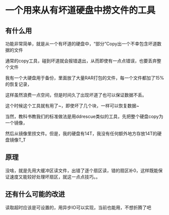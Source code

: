 # 一个用来从有坏道硬盘中捞文件的工具
## 有什么用
功能非常简单，就是从一个有坏道的硬盘中，“部分”Copy出一个不幸包含坏道数据的文件

通常的copy工具，碰到坏道就会报错退出，从而即使有一点点错误，也要丢弃整个文件

我有一个大硬盘用于备份，里面放了大量RAR打包的文件，每一个文件都加了15%的恢复记录，

这样虽然浪费一点空间，但是时间久了出现坏道了也可以保证数据不丢。

这个时候这个工具就有用了~，即使坏了几个块，一样可以恢复数据~

当然，教科书教我们的标准做法是用ddrescue类似的工具，先把整个硬盘copy为一个镜像，

然后从镜像里捞文件。但是，我的硬盘有14T，我没有任何额外地方存放14T的硬盘镜像T_T
## 原理
没啥，就是先用大缓冲区读文件，出错了逐个扇区读，错的扇区补0，这样既能保证速度又能较好处理坏扇区，就这一点点技巧。。
## 还有什么可能的改进
读取超时应该是可设置的，用异步IO可以实现，当前也能用，不想折腾了吧
